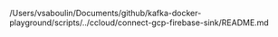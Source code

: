 /Users/vsaboulin/Documents/github/kafka-docker-playground/scripts/../ccloud/connect-gcp-firebase-sink/README.md
